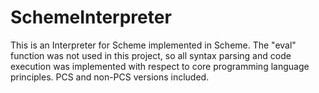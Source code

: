 # SchemeInterpreter
This is an Interpreter for Scheme implemented in Scheme. The "eval" function was not used in this project, so all syntax parsing and code execution was implemented with respect to core programming language principles. PCS and non-PCS versions included.
